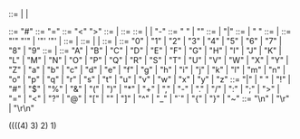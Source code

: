 <grammar>     ::= <rule> | <rule> <grammar> | <comment> <grammar>

<comment>     ::= "#" <text> <eol>
<rule>        ::= <ruledef> <owsp> "=" <owsp> <expression> <eol>
<ruledef>     ::= "<" <rule-name> ">"
<rule-name>   ::= <letter> <rule-char> | <letter>
<rule-text>   ::= <rule-char> <rule-text>
<rule-char>   ::= <letter> | <integer> | "-"
<owsp>        ::= " " <owsp> | ""
<values>      ::= <terms> | <terms> <owsp> "|" <owsp> <values>
<terms>       ::= <term> | <term> " " <owsp> <terms>
<term>        ::= <literal> | <ruldef>
<literal>     ::= "'" <text> "'" | '"' <text> '"' | <integer>
<text>        ::= <char> | <char> <text>
<char>        ::= <letter> | <digit> | <symbol>
<integer>      ::= <digit> | <digit> <integer>
<digit>       ::= "0" | "1" | "2" | "3" | "4" | "5" | "6" | "7" | "8" | "9"
<string>      ::= <letter> | <letter> <string>
<letter>      ::= "A" | "B" | "C" | "D" | "E" | "F" | "G" | "H" | "I" | "J" | "K" | "L" | "M" | "N" | "O" | "P" | "Q" | "R" | "S" | "T" | "U" | "V" | "W" | "X" | "Y" | "Z" | "a" | "b" | "c" | "d" | "e" | "f" | "g" | "h" | "i" | "j" | "k" | "l" | "m" | "n" | "o" | "p" | "q" | "r" | "s" | "t" | "u" | "v" | "w" | "x" | "y" | "z"
<symbol>      ::=  "|" | " " | "!" | "#" | "$" | "%" | "&" | "(" | ")" | "*" | "+" | "," | "-" | "." | "/" | ":" | ";" | ">" | "=" | "<" | "?" | "@" | "[" | "\" | "]" | "^" | "_" | "`" | "{" | "}" | "~"
<eol>         ::= "\n" | "\r" | "\r\n"


((((4) 3) 2) 1)